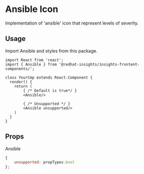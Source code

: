 # Ansible Icon

Implementation of 'ansible' icon that represent levels of severity.

## Usage

Import Ansible and styles from this package.

```JSX
import React from 'react';
import { Ansible } from '@redhat-insights/insights-frontent-components/';

class YourCmp extends React.Component {
  render() {
    return (
        { /* Default is true*/ }
        <Ansible/>

        { /* Unsupported */ }
        <Ansible unsupported/>
    )
  }
}
```

## Props

Ansible

```javascript
{
    unsupported: propTypes.bool
};
```